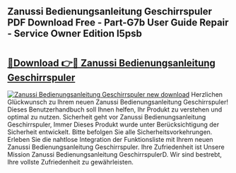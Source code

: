 ## Zanussi Bedienungsanleitung Geschirrspuler PDF Download Free - Part-G7b User Guide Repair - Service Owner Edition I5psb

# <h2><a href="http://df1ikp.blite.top/?on=Zanussi+Bedienungsanleitung+Geschirrspuler">🔗Download 👉🔴 Zanussi Bedienungsanleitung Geschirrspuler</a></h2>

[![Zanussi Bedienungsanleitung Geschirrspuler new download](https://i.imgur.com/lujVjoI.png)](http://df1ikp.blite.top/?on=Zanussi+Bedienungsanleitung+Geschirrspuler)
Herzlichen Glückwunsch zu Ihrem neuen Zanussi Bedienungsanleitung Geschirrspuler! Dieses Benutzerhandbuch soll Ihnen helfen, Ihr Produkt zu verstehen und optimal zu nutzen. Sicherheit geht vor Zanussi Bedienungsanleitung Geschirrspuler, Immer Dieses Produkt wurde unter Berücksichtigung der Sicherheit entwickelt. Bitte befolgen Sie alle Sicherheitsvorkehrungen. Erleben Sie die nahtlose Integration der Funktionsliste mit Ihrem neuen Zanussi Bedienungsanleitung Geschirrspuler. Ihre Zufriedenheit ist Unsere Mission Zanussi Bedienungsanleitung GeschirrspulerD. Wir sind bestrebt, Ihre vollste Zufriedenheit zu gewährleisten.
